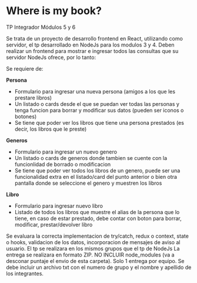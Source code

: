 # Where is my book?
TP Integrador Módulos 5 y 6

Se trata de un proyecto de desarrollo frontend en React, utilizando como servidor, el tp desarrollado en NodeJs para los modulos 3 y 4. Deben realizar un frontend para mostrar e ingresar todos las consultas que su servidor NodeJs ofrece, por lo tanto:

Se requiere de:

**Persona**
- Formulario para ingresar una nueva persona (amigos a los que les prestare libros)
- Un listado o cards desde el que se puedan ver todas las personas y tenga funcion para borrar y modificar sus datos (pueden ser iconos o botones)
- Se tiene que poder ver los libros que tiene una persona prestados (es decir, los libros que le preste)

**Generos**
- Formulario para ingresar un nuevo genero
- Un listado o cards de generos donde tambien se cuente con la funcionlidad de borrado o modificacion
- Se tiene que poder ver todos los libros de un genero, puede ser una funcionalidad extra en el listado/card del punto anterior o bien otra pantalla donde se seleccione el genero y muestren los libros

**Libro**
- Formulario para ingresar nuevo libro
- Listado de todos los libros que muestre el alias de la persona que lo tiene, en caso de estar prestado, debe contar con boton para borrar, modificar, prestar/devolver libro

Se evaluara la correcta implementacion de try/catch, redux o context, state o hooks, validacion de los datos, incorporacion de mensajes de aviso al usuario.
El tp se realizara en los mismos grupos que el tp de NodeJs
La entrega se realizara en formato ZIP. NO INCLUIR node_modules (va a desconar puntaje el envio de esta carpeta).
Solo 1 entrega por equipo. Se debe incluir un archivo txt con el numero de grupo y el nombre y apellido de los integrantes.
